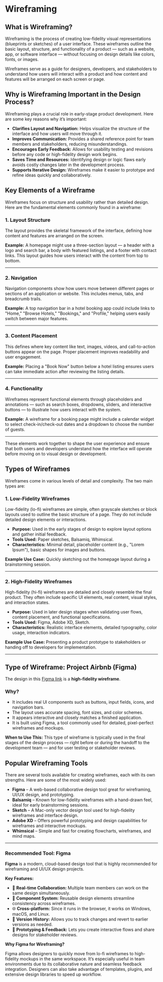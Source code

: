 # Wireframing

## What is Wireframing?

Wireframing is the process of creating low-fidelity visual representations (blueprints or sketches) of a user interface. These wireframes outline the basic layout, structure, and functionality of a product — such as a website, app, or software interface — without focusing on design details like colors, fonts, or images.

Wireframes serve as a guide for designers, developers, and stakeholders to understand how users will interact with a product and how content and features will be arranged on each screen or page.

## Why is Wireframing Important in the Design Process?

Wireframing plays a crucial role in early-stage product development. Here are some key reasons why it’s important:

- **Clarifies Layout and Navigation:** Helps visualize the structure of the interface and how users will move through it.
- **Improves Communication:** Provides a shared reference point for team members and stakeholders, reducing misunderstandings.
- **Encourages Early Feedback:** Allows for usability testing and revisions before any code or high-fidelity design work begins.
- **Saves Time and Resources:** Identifying design or logic flaws early avoids costly changes later in the development process.
- **Supports Iterative Design:** Wireframes make it easier to prototype and refine ideas quickly and collaboratively.

## Key Elements of a Wireframe

Wireframes focus on structure and usability rather than detailed design. Here are the fundamental elements commonly found in a wireframe:

### 1. Layout Structure

The layout provides the skeletal framework of the interface, defining how content and features are arranged on the screen.

**Example:** A homepage might use a three-section layout — a header with a logo and search bar, a body with featured listings, and a footer with contact links. This layout guides how users interact with the content from top to bottom.

---

### 2. Navigation

Navigation components show how users move between different pages or sections of an application or website. This includes menus, tabs, and breadcrumb trails.

**Example:** A top navigation bar in a hotel booking app could include links to "Home," "Browse Hotels," "Bookings," and "Profile," helping users easily switch between major features.

---

### 3. Content Placement

This defines where key content like text, images, videos, and call-to-action buttons appear on the page. Proper placement improves readability and user engagement.

**Example:** Placing a "Book Now" button below a hotel listing ensures users can take immediate action after reviewing the listing details.

---

### 4. Functionality

Wireframes represent functional elements through placeholders and annotations — such as search boxes, dropdowns, sliders, and interactive buttons — to illustrate how users interact with the system.

**Example:** A wireframe for a booking page might include a calendar widget to select check-in/check-out dates and a dropdown to choose the number of guests.

---

These elements work together to shape the user experience and ensure that both users and developers understand how the interface will operate before moving on to visual design or development.


## Types of Wireframes

Wireframes come in various levels of detail and complexity. The two main types are:

### 1. Low-Fidelity Wireframes

Low-fidelity (lo-fi) wireframes are simple, often grayscale sketches or block layouts used to outline the basic structure of a page. They do not include detailed design elements or interactions.

- **Purpose:** Used in the early stages of design to explore layout options and gather initial feedback.
- **Tools Used:** Paper sketches, Balsamiq, Whimsical.
- **Characteristics:** Minimal detail, placeholder content (e.g., "Lorem Ipsum"), basic shapes for images and buttons.

**Example Use Case:** Quickly sketching out the homepage layout during a brainstorming session.

---

### 2. High-Fidelity Wireframes

High-fidelity (hi-fi) wireframes are detailed and closely resemble the final product. They often include specific UI elements, real content, visual styles, and interaction states.

- **Purpose:** Used in later design stages when validating user flows, content placement, and functional specifications.
- **Tools Used:** Figma, Adobe XD, Sketch.
- **Characteristics:** Realistic interface elements, detailed typography, color usage, interaction indicators.

**Example Use Case:** Presenting a product prototype to stakeholders or handing off to developers for implementation.

---

## Type of Wireframe: Project Airbnb (Figma)

The design in this [Figma link](https://www.figma.com/design/E2BRqdPcKkrnX6hLGPto8Z/Project-Airbnb?node-id=1-2&t=sTAeZGS3VrBemZUd-0) is a **high-fidelity wireframe**.

### Why?

- It includes real UI components such as buttons, input fields, icons, and navigation bars.
- The layout uses accurate spacing, font sizes, and color schemes.
- It appears interactive and closely matches a finished application.
- It is built using Figma, a tool commonly used for detailed, pixel-perfect wireframes and mockups.

**When to Use This:** This type of wireframe is typically used in the final stages of the design process — right before or during the handoff to the development team — and for user testing or stakeholder reviews.

## Popular Wireframing Tools

There are several tools available for creating wireframes, each with its own strengths. Here are some of the most widely used:

- **Figma** – A web-based collaborative design tool great for wireframing, UI/UX design, and prototyping.
- **Balsamiq** – Known for low-fidelity wireframes with a hand-drawn feel, ideal for early brainstorming sessions.
- **Sketch** – A Mac-only vector design tool used for high-fidelity wireframes and interface design.
- **Adobe XD** – Offers powerful prototyping and design capabilities for wireframes and interactive mockups.
- **Whimsical** – Simple and fast for creating flowcharts, wireframes, and mind maps.

---

### Recommended Tool: Figma

**Figma** is a modern, cloud-based design tool that is highly recommended for wireframing and UI/UX design projects.

**Key Features:**

- 💬 **Real-time Collaboration:** Multiple team members can work on the same design simultaneously.
- 🎨 **Component System:** Reusable design elements streamline consistency across wireframes.
- 🌐 **Cross-platform:** Since it runs in the browser, it works on Windows, macOS, and Linux.
- 📁 **Version History:** Allows you to track changes and revert to earlier versions as needed.
- 🧩 **Prototyping & Feedback:** Lets you create interactive flows and share designs for stakeholder reviews.

**Why Figma for Wireframing?**

Figma allows designers to quickly move from lo-fi wireframes to high-fidelity mockups in the same workspace. It’s especially useful in team environments due to its collaborative nature and seamless feedback integration. Designers can also take advantage of templates, plugins, and extensive design libraries to speed up workflow.



